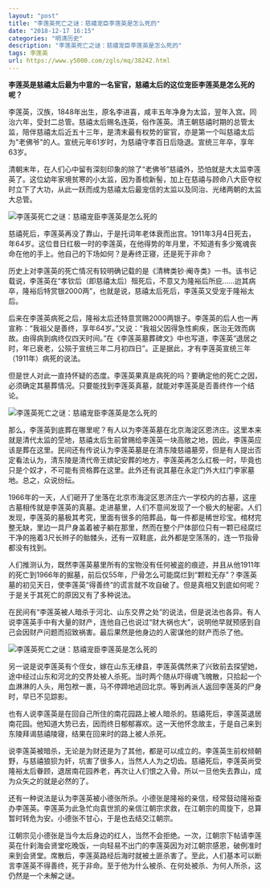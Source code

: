 ```yaml
---
layout: "post"
title: "李莲英死亡之谜：慈禧宠臣李莲英是怎么死的"
date: "2018-12-17 16:15"
categories: "明清历史"
description: "李莲英死亡之谜：慈禧宠臣李莲英是怎么死的"
tags: 李莲英
url: https://www.y5000.com/zgls/mq/38242.html
---
```






**李莲英是慈禧太后最为中意的一名宦官，慈禧太后的这位宠臣李莲英是怎么死的呢？**

李莲英，汉族，1848年出生，原名李进喜，咸丰五年净身为太监，翌年入宫。同治六年，受封二总管。慈禧太后赐名连英，俗作莲英。清王朝慈禧时期的总管太监，陪伴慈禧太后近五十三年，是清末最有权势的宦官，亦是第一个叫慈禧太后为"老佛爷"的人。宣统元年61岁时，为慈禧守孝百日后隐退。宣统三年卒，享年63岁。

清朝末年，在人们心中留有深刻印象的除了“老佛爷”慈禧外，恐怕就是大太监李莲英了。这位幼年家境贫寒的小太监，因为善梳新髻，加上在慈禧与顾命八大臣夺权时立下了大功，从此一跃而成为慈禧太后最宠信的太监以及同治、光绪两朝的太监大总管。

![李莲英死亡之谜：慈禧宠臣李莲英是怎么死的](https://img.y5000.com/uploads/allimg/181203/5fbcab7c1139b1bc6602089c126bd8f9.jpg)

慈禧死后，李莲英再没了靠山，于是托词年老体衰而出宫。1911年3月4日死去，年64岁。这位昔日红极一时的李莲英，在他得势的年月里，不知道有多少冤魂丧命在他的手上。他自己的下场如何？是寿终正寝，还是死于非命？

历史上对李莲英的死亡情况有较明确记载的是《清稗类钞·阉寺类》一书。该书记载说，李莲英在“孝钦后（即慈禧太后）殂死后，不意又为隆裕后所庇……迨其病卒，隆裕后特赏银2000两”，也就是说，慈禧太后死后，李莲英又受宠于隆裕太后。

后来在李莲英病死之后，隆裕太后还特意赏赐2000两银子。李莲英的后人也一再宣称：“我祖父是善终，享年64岁。”又说：“我祖父因得急性痢疾，医治无效而病故。由得病到病终仅四天时间。”在《李莲英墓葬碑文》中也写道，李莲英“退居之时，年已衰老，公殒于宣统三年二月初四日”。正是据此，才有李莲英宣统三年（1911年）病死的说法。

但是世人对此一直持怀疑的态度。李莲英果真是病死的吗？要确定他的死亡之因，必须确定其墓葬情况。只要能找到李莲英真墓，就能对李莲英是否善终作一个结论。

![李莲英死亡之谜：慈禧宠臣李莲英是怎么死的](https://img.y5000.com/uploads/allimg/181203/08ba0377a1ac167e258c6ac6e4bb4687.jpg)

那么，李莲英到底葬在哪里呢？有人以为李莲英墓在北京海淀区恩济庄。这里本来就是清代太监的茔地，慈禧太后生前曾赐给李莲英一块高敞之地，因此，李莲英应该是葬在这里。民间还有传说认为李莲英墓是在清东陵慈禧墓旁，但是有人提出否定看法认为，清东陵是清代帝王嫔妃安葬的地方，李莲英再怎么红极一时，毕竟也只是个奴才，不可能有资格葬在这里。此外还有说其墓在永定门外大红门李家墓地。总之，众说纷纭。

1966年的一天，人们砸开了坐落在北京市海淀区恩济庄六一学校内的古墓，这座古墓相传就是李莲英的真墓。走进墓里，人们不意间发现了一个极大的秘密。人们发现，李莲英的墓极其考究，里面有很多的陪葬品，每一件都是稀世珍宝。棺材完整无缺，里边一具尸身盖着被子躺在那里，然而在整个尸体部位只有一颗已经腐烂干净的拖着3尺长辫子的骷髅头，还有一双鞋底，此外都是空荡荡的，连一节指骨都没有找到。

人们推测认为，既然李莲英墓里所有的宝物没有任何被盗的痕迹，并且从他1911年的死亡到1966年的掘墓，前后仅55年，尸骨怎么可能腐烂到“颗粒无存”？李莲英墓的初见天日，使李莲英“得善终”的谎言就不攻自破了。但是真相又到底如何呢？于是关于其死亡的原因又有了多种说法。

在民间有“李莲英被人暗杀于河北、山东交界之处”的说法，但是说法也各异。有人说李莲英手中有大量的财产，连他自己也说过“财大祸也大”，说明他早就预感到自己会因财产问题而招致祸害。最后果然是他身边的人密谋他的财产而杀了他。

![李莲英死亡之谜：慈禧宠臣李莲英是怎么死的](https://img.y5000.com/uploads/allimg/181203/0bf1d30edcb4734016079cf4247d405c.jpg)

另一说是说李莲英有个侄女，嫁在山东无棣县，李莲英偶然来了兴致前去探望她，途中经过山东和河北的交界处被人杀死。当时两个随从吓得魂飞魄散，只拾起一个血淋淋的人头，用包袱一裹，马不停蹄地逃回北京。等到再派人返回李莲英的尸身时，早已不见踪影。

也有人说李莲英是在回自己所住的南花园路上被人暗杀的。慈禧死后，李莲英退居南花园。他知道大势已去，因而终日郁郁寡欢。这一天他怀念故主，于是自己来到东陵拜谒慈禧陵寝，结果在回来时的路上被人杀死。

说李莲英被暗杀，无论是为财还是为了其他，都是可以成立的。李莲英生前权倾朝野，与慈禧狼狈为奸，坑害了很多人，当然人人为之切齿。慈禧死后，李莲英尚受隆裕太后眷顾，退居南花园养老，再次让人们恨之入骨。所以一旦他失去靠山，成为众矢之的就是必然的了。

还有一种说法是认为李莲英被小德张所杀。小德张是隆裕的亲信，经常鼓动隆裕查办李莲英。李莲英为此急忙向袁世凯的亲信江朝宗求救，在江朝宗的周旋下，总算暂时转危为安。小德张不甘心，于是也去结交江朝宗。

江朝宗见小德张是当今太后身边的红人，当然不会拒绝。一次，江朝宗下帖请李莲英在什刹海会贤堂吃晚饭，一向轻易不出门的李莲英因为对江朝宗感恩，破例准时来到会贤堂。席散后，李莲英路经后海时就被土匪杀害了。至此，人们基本可以断言李莲英不得善终，死于非命。至于他为什么被杀、在何处被杀、为何人所杀，这仍然是一个未解之谜。
